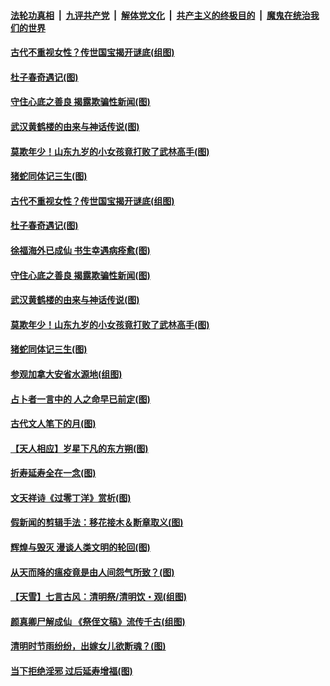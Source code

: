 

####  [法轮功真相](../../../../basic/blob/master/README.md?t=04081330) &nbsp;|&nbsp; [九评共产党](../../../../9ping.md/blob/master/README.md?t=04081330) &nbsp;|&nbsp; [解体党文化](../../../../jtdwh.md/blob/master/README.md?t=04081330)  &nbsp;|&nbsp; [共产主义的终极目的](../../../../gczydzjmd.md/blob/master/README.md?t=04081330) &nbsp;|&nbsp; [魔鬼在统治我们的世界](../../../../mgztzwmdsj.md/blob/master/README.md?t=04081330) 

#### [古代不重视女性？传世国宝揭开谜底(组图)](../pages/p7/928633.md?t=04081330) 

#### [杜子春奇遇记(图)](../pages/p7/928923.md?t=04081330) 

#### [守住心底之善良 揭露欺骗性新闻(图)](../pages/p7/928584.md?t=04081330) 

#### [武汉黄鹤楼的由来与神话传说(图)](../pages/p7/928819.md?t=04081330) 

#### [莫欺年少！山东九岁的小女孩竟打败了武林高手(图)](../pages/p7/928619.md?t=04081330) 

#### [猪蛇同体记三生(图)](../pages/p7/928272.md?t=04081330) 

#### [古代不重视女性？传世国宝揭开谜底(组图)](../pages/p7/928633.md?t=04081330) 

#### [杜子春奇遇记(图)](../pages/p7/928923.md?t=04081330) 

#### [徐福海外已成仙 书生幸遇病痊愈(图)](../pages/p7/928788.md?t=04081330) 

#### [守住心底之善良 揭露欺骗性新闻(图)](../pages/p7/928584.md?t=04081330) 

#### [武汉黄鹤楼的由来与神话传说(图)](../pages/p7/928819.md?t=04081330) 

#### [莫欺年少！山东九岁的小女孩竟打败了武林高手(图)](../pages/p7/928619.md?t=04081330) 

#### [猪蛇同体记三生(图)](../pages/p7/928272.md?t=04081330) 

#### [参观加拿大安省水源地(组图)](../pages/p7/928259.md?t=04081330) 

#### [占卜者一言中的 人之命早已前定(图)](../pages/p7/928517.md?t=04081330) 

#### [古代文人笔下的月(图)](../pages/p7/928361.md?t=04081330) 

#### [【天人相应】岁星下凡的东方朔(图)](../pages/p7/928270.md?t=04081330) 

#### [折寿延寿全在一念(图)](../pages/p7/928271.md?t=04081330) 

#### [文天祥诗《过零丁洋》赏析(图)](../pages/p7/928360.md?t=04081330) 

#### [假新闻的剪辑手法：移花接木＆断章取义(图)](../pages/p7/928568.md?t=04081330) 

#### [辉煌与毁灭 漫谈人类文明的轮回(图)](../pages/p7/928269.md?t=04081330) 

#### [从天而降的瘟疫竟是由人间怨气所致？(图)](../pages/p7/928375.md?t=04081330) 

#### [【天雪】七言古风：清明祭/清明饮・观(组图)](../pages/p7/928585.md?t=04081330) 

#### [颜真卿尸解成仙 《祭侄文稿》流传千古(组图)](../pages/p7/926379.md?t=04081330) 

#### [清明时节雨纷纷，出嫁女儿欲断魂？(图)](../pages/p7/928229.md?t=04081330) 

#### [当下拒绝淫邪 过后延寿增福(图)](../pages/p7/928142.md?t=04081330) 


